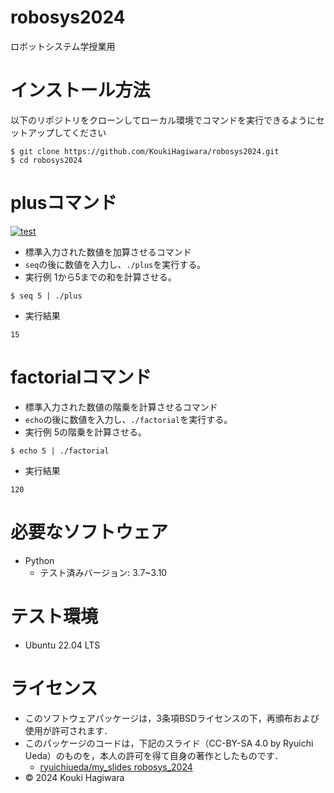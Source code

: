 # robosys2024
ロボットシステム学授業用

# インストール方法
以下のリポジトリをクローンしてローカル環境でコマンドを実行できるようにセットアップしてください
```
$ git clone https://github.com/KoukiHagiwara/robosys2024.git
$ cd robosys2024
```

# plusコマンド
[![test](https://github.com/KoukiHagiwara/robosys2024/actions/workflows/test.yml/badge.svg)](https://github.com/KoukiHagiwara/robosys2024/actions/workflows/test.yml)
- 標準入力された数値を加算させるコマンド
 - `seq`の後に数値を入力し、`./plus`を実行する。
- 実行例
1から5までの和を計算させる。
```
$ seq 5 | ./plus
```
- 実行結果
```
15
```
# factorialコマンド
- 標準入力された数値の階乗を計算させるコマンド
 - `echo`の後に数値を入力し、`./factorial`を実行する。 
- 実行例
5の階乗を計算させる。
```
$ echo 5 | ./factorial
```
- 実行結果
```
120
```
# 必要なソフトウェア
- Python
  - テスト済みバージョン: 3.7~3.10
# テスト環境
- Ubuntu 22.04 LTS
# ライセンス
- このソフトウェアパッケージは，3条項BSDライセンスの下，再頒布および使用が許可されます．
- このパッケージのコードは，下記のスライド（CC-BY-SA 4.0 by Ryuichi Ueda）のものを，本人の許可を得て自身の著作としたものです．
    - [ryuichiueda/my_slides robosys_2024](https://github.com/ryuichiueda/slides_marp/tree/master/robosys2024)
- © 2024 Kouki Hagiwara

